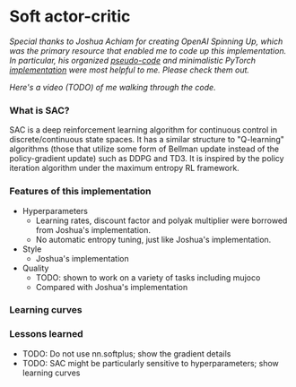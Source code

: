 # Soft actor-critic

*Special thanks to Joshua Achiam for creating OpenAI Spinning Up, which was the primary resource that enabled me to code up this implementation. In particular, his organized [pseudo-code](https://spinningup.openai.com/en/latest/algorithms/sac.html#pseudocode) and minimalistic PyTorch [implementation](https://github.com/openai/spinningup/tree/master/spinup/algos/pytorch/sac) were most helpful to me. Please check them out.*

*Here's a video (TODO) of me walking through the code.*

### What is SAC?

SAC is a deep reinforcement learning algorithm for continuous control in discrete/continuous state spaces. It has a similar structure to "Q-learning" algorithms (those that utilize some form of Bellman update instead of the policy-gradient update) such as DDPG and TD3. It is inspired by the policy iteration algorithm under the maximum entropy RL framework. 

### Features of this implementation

- Hyperparameters
  - Learning rates, discount factor and polyak multiplier were borrowed from Joshua's implementation.
  - No automatic entropy tuning, just like Joshua's implementation.
- Style
  - Joshua's implementation 
- Quality
  - TODO: shown to work on a variety of tasks including mujoco
  - Compared with Joshua's implementation

### Learning curves

### Lessons learned

- TODO: Do not use nn.softplus; show the gradient details
- TODO: SAC might be particularly sensitive to hyperparameters; show learning curves

